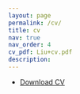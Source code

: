 ```yaml
---
layout: page
permalink: /cv/
title: cv
nav: true
nav_order: 4
cv_pdf: Liu+cv.pdf
description: 
---
```


- [Download CV](/assets/pdf/Liu+cv.pdf)

